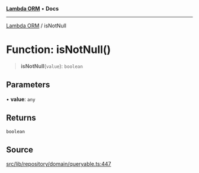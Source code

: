 [**Lambda ORM**](../README.md) • **Docs**

***

[Lambda ORM](../README.md) / isNotNull

# Function: isNotNull()

> **isNotNull**(`value`): `boolean`

## Parameters

• **value**: `any`

## Returns

`boolean`

## Source

[src/lib/repository/domain/queryable.ts:447](https://github.com/lambda-orm/lambdaorm-base/blob/ca6421568853c5efe7433915c5510adb7501a76c/src/lib/repository/domain/queryable.ts#L447)
